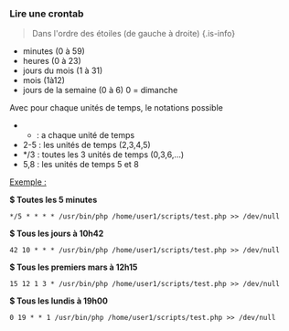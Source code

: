 
### Lire une crontab
> Dans l'ordre des étoiles (de gauche à droite)
{.is-info}

- minutes (0 à 59)
- heures (0 à 23)
- jours du mois (1 à 31)
- mois (1à12)
- jours de la semaine (0 à 6) 0 = dimanche

Avec pour chaque unités de temps, le notations possible

- * : a chaque unité de temps
- 2-5 : les unités de temps (2,3,4,5)
- */3 : toutes les 3 unités de temps (0,3,6,…)
- 5,8 : les unités de temps 5 et 8

<u>Exemple :</u>

**$ Toutes les 5 minutes**
```
*/5 * * * * /usr/bin/php /home/user1/scripts/test.php >> /dev/null
```
**$ Tous les jours à 10h42**
```
42 10 * * * /usr/bin/php /home/user1/scripts/test.php >> /dev/null
```
**$ Tous les premiers mars à 12h15**
```
15 12 1 3 * /usr/bin/php /home/user1/scripts/test.php >> /dev/null
```
**$ Tous les lundis à 19h00**
```
0 19 * * 1 /usr/bin/php /home/user1/scripts/test.php >> /dev/null
```

